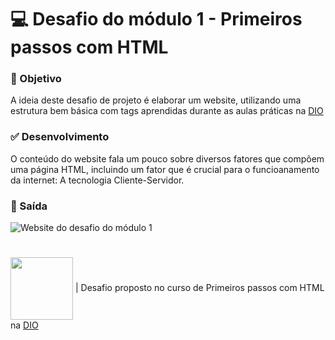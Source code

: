 # 💻 Desafio do módulo 1 - Primeiros passos com HTML
### 📝 Objetivo
A ideia deste desafio de projeto é elaborar um website, utilizando uma estrutura bem básica com tags aprendidas durante as aulas práticas na [DIO](https://www.dio.me/)

### ✅ Desenvolvimento
O conteúdo do website fala um pouco sobre diversos fatores que compõem uma página HTML, incluindo um fator que é crucial para o funcioanamento da internet: A tecnologia Cliente-Servidor.

### 📌 Saída
![Website do desafio do módulo 1](https://github.com/user-attachments/assets/ba89513f-a7e9-4fbd-9d4d-5fc07af9bd19)
#
<img src = "https://github.com/eprahoje/classificador-de-nivel-de-heroi/assets/143037296/488c9d56-21ae-419d-a15b-32824a7fa2fd" width = 100px align = "center"> | Desafio proposto no curso de Primeiros passos com HTML na [DIO](https://www.dio.me)
